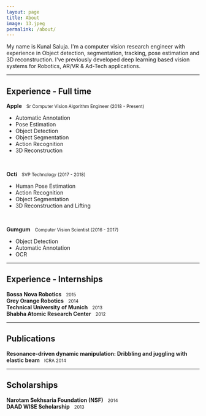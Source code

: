 ```yaml
---
layout: page
title: About
image: 13.jpeg
permalink: /about/
---
```


My name is Kunal Saluja. I'm a computer vision research engineer with experience in Object detection, segmentation, tracking, pose estimation and 3D reconstruction. I've previously developed deep learning based vision systems for Robotics, AR/VR & Ad-Tech applications.

---

## Experience - Full time

<b>Apple</b> &nbsp; <small> Sr Computer Vision Algorithm Engineer (2018 - Present) </small>

* Automatic Annotation
* Pose Estimation
* Object Detection
* Object Segmentation
* Action Recognition
* 3D Reconstruction

<br>

<b>Octi</b> &nbsp; <small> SVP Technology (2017 - 2018) </small>

* Human Pose Estimation
* Action Recognition
* Object Segmentation
* 3D Reconstruction and Lifting

<br>

<b>Gumgum</b> &nbsp; <small> Computer Vision Scientist (2016 - 2017) </small>

* Object Detection
* Automatic Annotation
* OCR

---

## Experience - Internships

<b>Bossa Nova Robotics</b> &nbsp; <small> 2015 </small>
<br>
<b>Grey Orange Robotics</b> &nbsp; <small> 2014 </small>
<br>
<b>Technical University of Munich</b> &nbsp; <small> 2013 </small>
<br>
<b>Bhabha Atomic Research Center</b> &nbsp; <small> 2012 </small>
<br>


---

## Publications

<b>Resonance-driven dynamic manipulation: Dribbling and juggling with elastic beam</b> &nbsp; <small> ICRA 2014 </small>


---

## Scholarships

<b>Narotam Sekhsaria Foundation (NSF)</b> &nbsp; <small> 2014 </small>
<br>
<b>DAAD WISE Scholarship</b> &nbsp; <small> 2013 </small>

